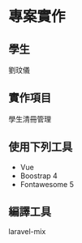 # 專案實作

## 學生
劉玟儀

## 實作項目

學生清冊管理

## 使用下列工具

* Vue
* Boostrap 4
* Fontawesome 5

## 編譯工具
laravel-mix
